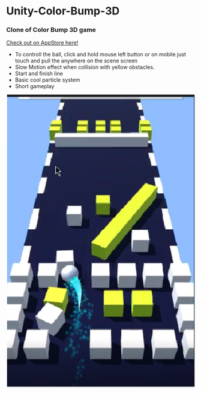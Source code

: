 # Unity-Color-Bump-3D
### Clone of Color Bump 3D game
[Check out on AppStore here!](https://apps.apple.com/us/app/color-bump-3d/id1445450568)

- To controll the ball, click and hold mouse left button or on mobile just touch and pull the anywhere on the scene screen
- Slow Motion effect when collision with yellow obstacles.
- Start and finish line
- Basic cool particle system
- Short gameplay


<p align="center">
  <img src="https://github.com/Ugur0855/Unity-Color-Bump-3D/blob/main/ScreenShots/1.PNG" width="500"/>
</p>
